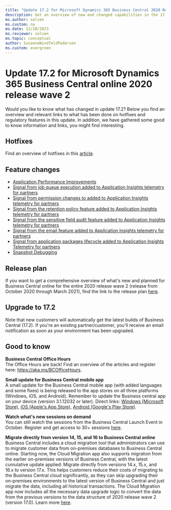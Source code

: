 ```yaml
---
title: "Update 17.2 for Microsoft Dynamics 365 Business Central 2020 Release Wave 2"
description: Get an overview of new and changed capabilities in the 17.2 update of Business Central online, which is part of 2020 release wave 2.
ms.author: solsen
ms.custom: na
ms.date: 12/20/2023
ms.reviewer: solsen
ms.topic: conceptual
author: SusanneWindfeldPedersen
ms.custom: evergreen
---
```


# Update 17.2 for Microsoft Dynamics 365 Business Central online 2020 release wave 2

Would you like to know what has changed in update 17.2? Below you find an overview and relevant links to what has been done on hotfixes and regulatory features in this update. In addition, we have gathered some good to know information and links, you might find interesting.

## Hotfixes
Find an overview of hotfixes in this [article](https://support.microsoft.com/help/4583554/update-17-2-for-microsoft-dynamics-365-business-central-2020-release).

## Feature changes
- [Application Performance Improvements](/dynamics365-release-plan/2020wave2/smb/dynamics365-business-central/application-performance-improvements) 
- [Signal from job queue execution added to Application Insights telemetry for partners](../administration/telemetry-job-queue-lifecycle-trace.md)
- [Signal from permission changes to added to Application Insights telemetry for partners](../administration/telemetry-permission-changes-trace.md) 
- [Signal from the retention policy feature added to Application Insights telemetry for partners](/dynamics365-release-plan/2020wave2/smb/dynamics365-business-central/signal-retention-policy-feature-added-application-insights-telemetry-partners) 
- [Signal from the sensitive field audit feature added to Application Insights telemetry for partners](../administration/telemetry-field-monitoring-trace.md)
- [Signal from the email feature added to Application Insights telemetry for partners](../administration/telemetry-email-trace.md)
- [Signal from application packages lifecycle added to Application Insights Telemetry for partners](..\administration\telemetry-configuration-package-trace.md)
- [Snapshot Debugging](../developer/devenv-snapshot-debugging.md)  


## Release plan
If you want to get a comprehensive overview of what's new and planned for Business Central online for the entire 2020 release wave 2 (release from October 2020 through March 2021), find the link to the release plan [here](/dynamics365-release-plan/2020wave2/smb/dynamics365-business-central/planned-features).


## Upgrade to 17.2
Note that new customers will automatically get the latest builds of Business Central (17.2). If you're an existing partner/customer, you'll receive an email notification as soon as your environment has been upgraded.

## Good to know

**Business Central Office Hours**  
The Office Hours are back! Find an overview of the articles and register here: https://aka.ms/BCOfficeHours. 

**Small update for Business Central mobile app**  
A small update for the Business Central mobile app (with added languages and some fixes) is being released to the app stores on all three platforms (Windows, iOS, and Android). Remember to update the Business central app on your device (version 3.1.12032 or later). Direct links: [Windows (Microsoft Store)](https://www.microsoft.com/p/microsoft-dynamics-365-business-central/9nblggh4ql79?rtc=1&activetab=pivot:overviewtab), [iOS (Apple's App Store)](https://apps.apple.com/app/project-madeira/id1093325047), [Android (Google's Play Store)](https://play.google.com/store/apps/details?id=com.microsoft.dynamics.ProjectMadeira).

**Watch what's new sessions on demand**  
You can still watch the sessions from the Business Central Launch Event in October. Register and get access to 30+ sessions [here](https://aka.ms/MSDyn365BCLaunchEvent).

**Migrate directly from version 14, 15, and 16 to Business Central online**  
Business Central includes a cloud migration tool that administrators can use to migrate customer data from on-premises databases to Business Central online. Starting now, the Cloud Migration app also supports migration from the earlier on-premises versions of Business Central, with the latest cumulative update applied: Migrate directly from versions 14.x, 15.x, and 16.x to version 17.x. 
This helps customers reduce their costs of migrating to the Business Central cloud significantly, as they can skip upgrading their on-premises environments to the latest version of Business Central and just migrate the data, including all historical transactions. The Cloud Migration app now includes all the necessary data upgrade logic to convert the data from the previous versions to the data structure of 2020 release wave 2 (version 17.0). Learn more [here](../administration/migrate-business-central-on-premises.md).